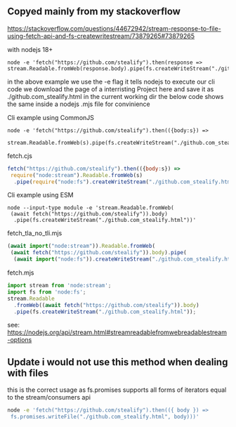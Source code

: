 ## Copyed mainly from my stackoverflow
https://stackoverflow.com/questions/44672942/stream-response-to-file-using-fetch-api-and-fs-createwritestream/73879265#73879265

with nodejs 18+ 

```
node -e 'fetch("https://github.com/stealify").then(response => stream.Readable.fromWeb(response.body).pipe(fs.createWriteStream("./github.com_stealify.html")))'
```

in the above example we use the -e flag it tells nodejs to execute our cli code we download the page of a interristing Project here and save it as ./github.com_stealify.html in the current working dir the below code shows the same inside a nodejs .mjs file for convinience

Cli example using CommonJS
```
node -e 'fetch("https://github.com/stealify").then(({body:s}) =>
 stream.Readable.fromWeb(s).pipe(fs.createWriteStream("./github.com_stealify.html")))'
```

fetch.cjs
```js
fetch("https://github.com/stealify").then(({body:s}) => 
 require("node:stream").Readable.fromWeb(s)
  .pipe(require("node:fs").createWriteStream("./github.com_stealify.html")));
```

Cli example using ESM
```
node --input-type module -e 'stream.Readable.fromWeb(
 (await fetch("https://github.com/stealify")).body)
  .pipe(fs.createWriteStream("./github.com_stealify.html"))'
```

fetch_tla_no_tli.mjs
```js
(await import("node:stream")).Readable.fromWeb(
 (await fetch("https://github.com/stealify")).body).pipe(
  (await import("node:fs")).createWriteStream("./github.com_stealify.html"));
```

fetch.mjs
```js
import stream from 'node:stream';
import fs from 'node:fs';
stream.Readable
  .fromWeb((await fetch("https://github.com/stealify")).body)
  .pipe(fs.createWriteStream("./github.com_stealify.html"));
```

see: https://nodejs.org/api/stream.html#streamreadablefromwebreadablestream-options

## Update i would not use this method when dealing with files
this is the correct usage as fs.promises supports all forms of iterators equal to the stream/consumers api
```sh
node -e 'fetch("https://github.com/stealify").then(({ body }) =>
 fs.promises.writeFile("./github.com_stealify.html", body)))'
```
